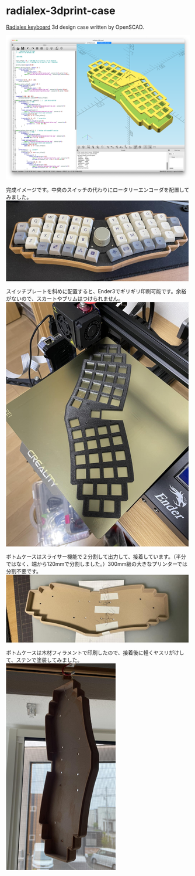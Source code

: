 # radialex-3dprint-case


<a href="https://github.com/takashicompany/radialex">Radialex keyboard</a> 3d design case written  by OpenSCAD.

<img src="Images/radialex-scad.png" alt="radialex 3d case design" width=600 />

完成イメージです。中央のスイッチの代わりにロータリーエンコーダを配置してみました。
<img src="Images/radialex01.jpg" alt="radialex 3d case design" width=500 />

スイッチプレートを斜めに配置すると、Ender3でギリギリ印刷可能です。余裕がないので、スカートやブリムはつけられません。
<img src="Images/radialex02.jpg" alt="radialex 3d case design" width=500 />

ボトムケースはスライサー機能で２分割して出力して、接着しています。（半分ではなく、端から120mmで分割しました。）300mm級の大きなプリンターでは分割不要です。
<img src="Images/radialex03.jpg" alt="radialex 3d case design" width=500 />

ボトムケースは木材フィラメントで印刷したので、接着後に軽くヤスリがけして、ステンで塗装してみました。
<img src="Images/radialex04.jpg" alt="radialex 3d case design" width=300 />